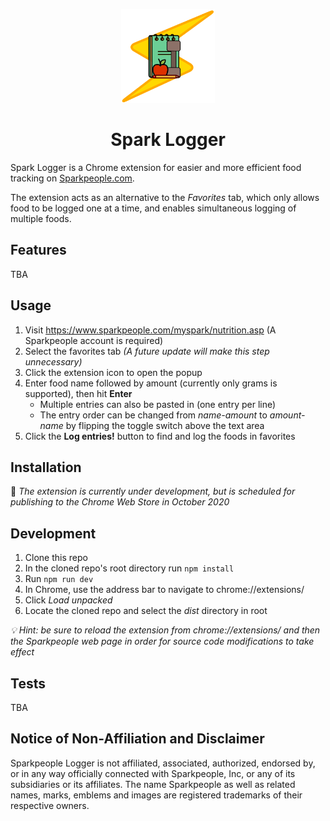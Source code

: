 
<p align="center">
  <img src="./images/SL-Logo_Preview.png" width="150"/>
</p>
<h1 align="center">Spark Logger</h1>

Spark Logger is a Chrome extension for easier and more efficient food tracking on [Sparkpeople.com](https://www.sparkpeople.com).

The extension acts as an alternative to the *Favorites* tab, which only allows food to be logged one at a time, and enables simultaneous logging of multiple foods.

## Features
TBA

## Usage
1. Visit https://www.sparkpeople.com/myspark/nutrition.asp (A Sparkpeople account is required)
2. Select the favorites tab *(A future update will make this step unnecessary)*
3. Click the extension icon to open the popup
4. Enter food name followed by amount (currently only grams is supported), then hit **Enter** 
    * Multiple entries can also be pasted in (one entry per line)
    * The entry order can be changed from *name-amount* to *amount-name* by flipping the toggle switch above the text area
5. Click the **Log entries!** button to find and log the foods in favorites

## Installation
 :construction: *The extension is currently under development, but is scheduled for publishing to the Chrome Web Store in October 2020*

## Development
1. Clone this repo
2. In the cloned repo's root directory run `npm install`
3. Run `npm run dev`
4. In Chrome, use the address bar to navigate to chrome://extensions/
5. Click *Load unpacked*
6. Locate the cloned repo and select the *dist* directory in root

*:bulb: Hint: be sure to reload the extension from chrome://extensions/ and then the Sparkpeople web page in order for source code modifications to take effect*

## Tests
TBA

## Notice of Non-Affiliation and Disclaimer
Sparkpeople Logger is not affiliated, associated, authorized, endorsed by, or in any way officially connected with Sparkpeople, Inc, or any of its subsidiaries or its affiliates.
The name Sparkpeople as well as related names, marks, emblems and images are registered trademarks of their respective owners.